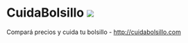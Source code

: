 # CuidaBolsillo [![](https://secure.travis-ci.org/fedeisas/cuidabolsillo.png)](http://travis-ci.org/fedeisas/cuidabolsillo)

Compará precios y cuida tu bolsillo - http://cuidabolsillo.com
